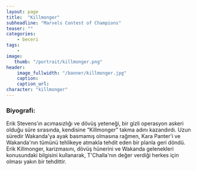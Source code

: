 ```yaml
---
layout: page
title:  "Killmonger"
subheadline: "Marvels Contest of Champions"
teaser: ""
categories:
    - beceri
tags:
    -
image:
   thumb: "/portrait/killmonger.png"
header:
    image_fullwidth: "/banner/killmonger.jpg"
    caption: 
    caption_url:
character: "killmonger" 
---
```


### Biyografi:

Erik Stevens’ın acımasızlığı ve dövüş yeteneği, bir gizli operasyon askeri olduğu süre sırasında, kendisine “Killmonger” takma adını kazandırdı. Uzun süredir Wakanda'ya ayak basmamış olmasına rağmen, Kara Panter'i ve Wakanda'nın tümünü tehlikeye atmakla tehdit eden bir planla geri döndü. Erik Killmonger, karizmasını, dövüş hünerini ve Wakanda gelenekleri konusundaki bilgisini kullanarak, T'Challa'nın değer verdiği herkes için olması yakın bir tehdittir.
